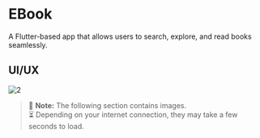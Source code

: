 # EBook

A Flutter-based app that allows users to search, explore, and read books seamlessly.

## UI/UX

![2](https://github.com/user-attachments/assets/470ca189-199b-4b1f-abf9-faaf8e790f05)

> 📸 **Note:** The following section contains images.  
> ⏳ Depending on your internet connection, they may take a few seconds to load.




